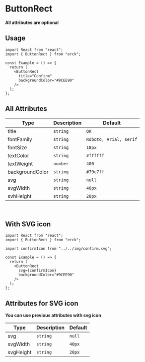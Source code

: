 # ButtonRect
**All attributes are optional**
## Usage
```tsx
import React from "react";
import { ButtonRect } from "erck";

const Example = () => {
  return (
    <ButtonRect 
      title="Confirm"
      backgroundColor="#9CEE90"
    />
  );
};
```
## All Attributes 
| Type | Description | Default |
| ------------- | ------------- | ------------- |
| title  | `string`  | `OK` |
| fontFamily | `string` | `Roboto, Arial, serif` |
| fontSize  | `string`  | `18px` |
| textColor | `string` | `#ffffff` |
| textWeight | `number` | `400` |
| backgroundColor | `string` | `#79c7ff` |
| svg | `string` | `null` |
| svgWidth | `string` | `40px` |
| svhHeight | `string` | `20px` |
<br>

## With SVG icon
```tsx
import React from "react";
import { ButtonRect } from "erck";

import confirmIcon from "../../img/confirm.svg";

const Example = () => {
  return (
    <ButtonRect 
      svg={confirmIcon}
      backgroundColor="#9CEE90"
    />
  );
};
```
## Attributes for SVG icon
**You can use previous attributes with svg icon**

| Type | Description | Default |
| ------------- | ------------- | ------------- |
| svg | `string` | `null` |
| svgWidth | `string` | `40px` |
| svgHeight | `string` | `20px` |